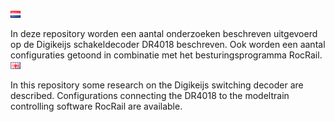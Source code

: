 ![Nederlandse vlag](../images/nl.gif)

In deze repository worden een aantal onderzoeken beschreven uitgevoerd op de Digikeijs schakeldecoder DR4018 beschreven. Ook worden een aantal configuraties getoond in combinatie met het besturingsprogramma RocRail.
![English flag](../images/gb.gif)

In this repository some research on the Digikeijs switching decoder are described.  Configurations connecting the DR4018 to the modeltrain controlling software RocRail are available.
